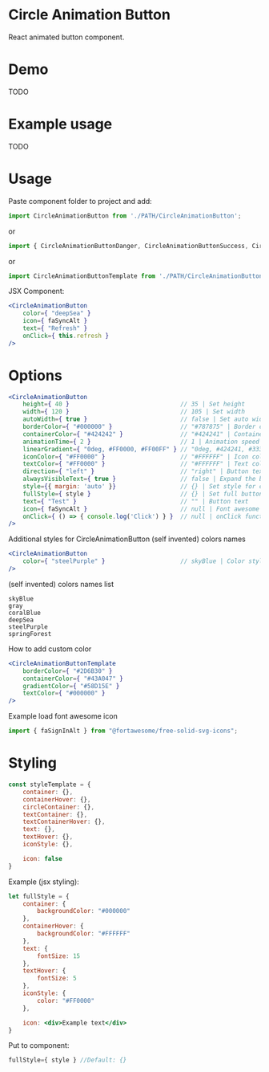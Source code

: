 # Circle Animation Button

React animated button component.

# Demo

TODO

# Example usage

TODO

# Usage

Paste component folder to project and add:

```jsx
import CircleAnimationButton from './PATH/CircleAnimationButton';
```

or

```jsx
import { CircleAnimationButtonDanger, CircleAnimationButtonSuccess, CircleAnimationButtonWarning, CircleAnimationButtonPrimary, CircleAnimationButtonDark, CircleAnimationButtonLight, CircleAnimationButtonInfo } from './PATH/CircleAnimationButtons';
```

or

```jsx
import CircleAnimationButtonTemplate from './PATH/CircleAnimationButtonTemplate';
```

JSX Component:

```jsx
<CircleAnimationButton
    color={ "deepSea" }
    icon={ faSyncAlt }
    text={ "Refresh" }
    onClick={ this.refresh }
/>
```

# Options

```jsx
<CircleAnimationButton
    height={ 40 }                               // 35 | Set height
    width={ 120 }                               // 105 | Set width
    autoWidth={ true }                          // false | Set auto width, this action prevent animation (css don't work with auto size), recommended when use alwaysVisibleText={ true }
    borderColor={ "#000000" }                   // "#787875" | Border color
    containerColor={ "#424242" }                // "#424241" | Container background color
    animationTime={ 2 }                         // 1 | Animation speed (seconds)
    linearGradient={ "0deg, #FF0000, #FF00FF" } // "0deg, #424241, #333332" | Icon background (circle) linear gradient color
    iconColor={ "#FF0000" }                     // "#FFFFFF" | Icon color
    textColor={ "#FF0000" }                     // "#FFFFFF" | Text color
    direction={ "left" }                        // "right" | Button text expanded direction
    alwaysVisibleText={ true }                  // false | Expand the button
    style={{ margin: 'auto' }}                  // {} | Set style for container only (fast styling)
    fullStyle={ style }                         // {} | Set full button styling (more info in Example (jsx styling))
    text={ "Test" }                             // "" | Button text
    icon={ faSyncAlt }                          // null | Font awesome icon
    onClick={ () => { console.log('Click') } }  // null | onClick function
/>
```

Additional styles for CircleAnimationButton (self invented) colors names

```jsx
<CircleAnimationButton
    color={ "steelPurple" }                     // skyBlue | Color style
/>
```

(self invented) colors names list

```
skyBlue
gray
coralBlue
deepSea
steelPurple
springForest
```

How to add custom color

```jsx
<CircleAnimationButtonTemplate
    borderColor={ "#2D6B30" }
    containerColor={ "#43A047" }
    gradientColor={ "#58D15E" }
    textColor={ "#000000" }
/>
```

Example load font awesome icon

```jsx
import { faSignInAlt } from "@fortawesome/free-solid-svg-icons";
```

# Styling

```jsx
const styleTemplate = {
    container: {},
    containerHover: {},
    circleContainer: {},
    textContainer: {},
    textContainerHover: {},
    text: {},
    textHover: {},
    iconStyle: {},

    icon: false
}
```

Example (jsx styling):

```jsx
let fullStyle = {
    container: {
        backgroundColor: "#000000"
    },
    containerHover: {
        backgroundColor: "#FFFFFF"
    },
    text: {
        fontSize: 15
    },
    textHover: {
        fontSize: 5
    },
    iconStyle: {
        color: "#FF0000"
    },

    icon: <div>Example text</div>
}
```

Put to component:

```jsx
fullStyle={ style } //Default: {}
```
